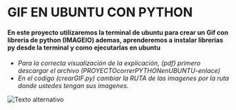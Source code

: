 # GIF EN UBUNTU CON PYTHON
#### En este proyecto utilizaremos la terminal de ubuntu para crear un Gif con libreria de python (IMAGEIO) ademas, aprenderemos a instalar librerias py desde la terminal y como ejecutarlas en ubuntu

- *Para la correcta visualización de la explicación, (pdf) primero descargar el archivo (PROYECTOcorrerPYTHONenUBUNTU-enlace)*
- *En el codigo (crearGIF.py) cambiar la RUTA de las imagenes por la ruta donde ustedes tengan sus imagenes.*

![Texto alternativo](archivocreado.gif.jpg)

